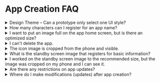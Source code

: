 # App Creation FAQ

<details>

<summary>Design Theme – Can a prototype only select one UI style?</summary>

Yes yes.

Design Themes Offered by Swing2App – Prototypes can only be used in one style of choice.

This prevents you from using a combination of styles.

Sometimes there's a UI style that combines slides + towers.

If you use this mix of styles, this is an app that has been developed separately through customization. Various styles can be applied through customization.

</details>

<details>

<summary>How many characters can I register for an app name?</summary>

When building an app, there is no specific limit to the number of characters in the name.

However, if the number of characters that appear when you install the app on your phone is too long, the name will be truncated and displayed.

**App/app titles vary slightly depending on the phone model, but can be between 9 and 11 characters long.**

If the app name exceeds 10 characters, please make the app name less than 10 characters when you create the app, as the app name will be truncated and visible when you install the app on your phone.

</details>

<details>

<summary>I want to put an image full on the app home screen, but is there an optimized size?</summary>

Images that go into the app don't have the recommended size.

**Because the standard sizes of mobile phones are all different, it is not possible to know the same image size for all models.**

In the case of images, it is a form of scaling the vertical to fit the horizontal length of the phone screen.

**Please adjust the recommended size to 1080px wide and 1980-2200px vertical based on mobile screen resolution.**

**★To fit the horizontal size, the vertical length is adjusted according to the screen of the phone.**

**So depending on what prototype you applied to the portrait and the type of phone you have, it may be a little longer or shorter in length.**

Because it is fixed horizontally and vertically changes depending on the mobile environment, not all phones can show the same screen.

\* Please note that since the size varies by phone, the latest models may look a little shorter in length, except in the case of tablets.

</details>

<details>

<summary>I can't delete the app.</summary>

Uninstalling an app is only possible if you have at least 2 apps.

If there is only 1 app, it will not be uninstalled. To 'Uninstall' you can uninstall an app by going to the My Menu – <mark style="color:blue;"></mark> [<mark style="color:blue;">\[Manage Apps\]</mark>](https://www.swing2app.com/view/app\_stat) <mark style="color:blue;"></mark> page.

\*Please note that paid users do not want the app to be uninstalled until the end of the paid period.

</details>

<details>

<summary>The icon image is cropped from the phone and visible.</summary>

When creating an icon image, you need to put a background color and a center image in the background.

Make sure that the center image is not too large.

\*Important\* Background color is not transparent, but must be colored.

When installed on your phone, the app icon will be rounded to make it visible.

\- Reference images

![](../.gitbook/assets/영문아이콘\_안드로이드버전1.png)

Therefore, if you work with the center image too large, it will be rounded and all the corners will be cut off.

Please design with that in mind.

The icon creation guide is also available in the manual, so please check out the detailed manual.&#x20;

<mark style="color:blue;">****</mark>[<mark style="color:blue;">**\[Go to the app icon image creation guide\]**</mark>](../manual/maual/appbasic/appicon.md)<mark style="color:blue;">****</mark>

</details>

<details>

<summary>What is the standby screen image that registers for basic information?</summary>

The standby screen is the screen that is displayed during the loading time before the app is launched.

For each type of mobile phone, the waiting screen is displayed in different Internet environments and the time it takes to see it varies.

It should look as short as 1 to 3 seconds.

Due to the mobile app policy, the standby screen is a mandatory item, so when you create a Swing2App app, you must also register an image to be displayed on the standby screen.

Guidelines on how to create a standby screen can be found in detail in the manual.&#x20;

**☞** [<mark style="color:blue;">**See how to create a standby screen image**</mark>](../manual/maual/appbasic/apploading.md)<mark style="color:blue;">****</mark>

</details>

<details>

<summary>I worked on the standby screen image to the recommended size, but the image was cropped on my phone and I can see it.</summary>

**The recommended size for standby screen images is the official recommended size for all models because the phone screen is different for each mobile phone model. (2282\*2282)**

However, since the liquid crystals are square, tablet screens, etc. are all different sizes, when you create an image, you need to make sure that the main image does not fill up the wallpaper.

Therefore, when working with standby screens, you should check and produce the standby screen guideline manual provided by the swing.

Reference Image)

[![](https://s3.ap-northeast-2.amazonaws.com/swing2bucket/resource/image/help/20dcb89afcf17106ac72ea410440d487.png?type=w966)](http://blog.naver.com/PostView.nhn?blogId=swing2app\&logNo=221214959655\&parentCategoryNo=\&categoryNo=49\&viewDate=\&isShowPopularPosts=false\&from=postView)

In the attached image, blue becomes the wallpaper. (Image that can be cropped)

You just need to work on making sure that all the important image cuts are in the gray space. (Image shown on the actual screen)

Usually, users work with the image to a large blue area, so the image is cropped and visible depending on the phone type.

Therefore, please make a standby screen by checking the guidelines - how to make it.

**☞** [<mark style="color:blue;">**See how to create a standby screen image**</mark>](../manual/maual/appbasic/apploading.md)<mark style="color:blue;">****</mark>

</details>

<details>

<summary>Are there any restrictions on app updates?</summary>

Yes, you can use it without restrictions.

After you create the app, modify and update it, you are free to use it.

</details>

<details>

<summary>Where do I make modifications (updates) after app creation?</summary>

The Swing2App does not have an app modification (update) task page.

When making corrections, please do the same by going to the app creation page.

You can overwrite existing apps and keep updating.

After saving, press the Update button to re-create the new version.

</details>
